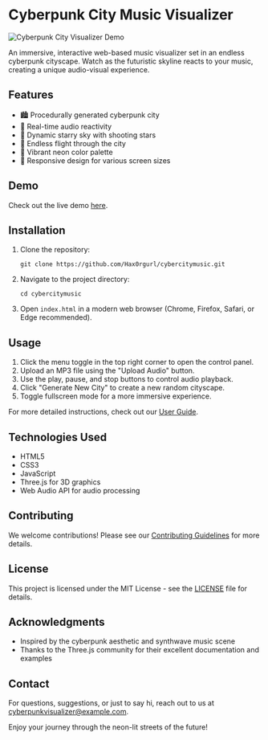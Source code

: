 # Cyberpunk City Music Visualizer

![Cyberpunk City Visualizer Demo](https://example.com/demo.gif)

An immersive, interactive web-based music visualizer set in an endless cyberpunk cityscape. Watch as the futuristic skyline reacts to your music, creating a unique audio-visual experience.

## Features

- 🏙️ Procedurally generated cyberpunk city
- 🎵 Real-time audio reactivity
- 🌠 Dynamic starry sky with shooting stars
- 🚀 Endless flight through the city
- 🎨 Vibrant neon color palette
- 📱 Responsive design for various screen sizes

## Demo

Check out the live demo [here](https://hax0rgurl.github.io/cybercitymusic/).

## Installation

1. Clone the repository:
   ```
   git clone https://github.com/Hax0rgurl/cybercitymusic.git
   ```
2. Navigate to the project directory:
   ```
   cd cybercitymusic
   ```
3. Open `index.html` in a modern web browser (Chrome, Firefox, Safari, or Edge recommended).

## Usage

1. Click the menu toggle in the top right corner to open the control panel.
2. Upload an MP3 file using the "Upload Audio" button.
3. Use the play, pause, and stop buttons to control audio playback.
4. Click "Generate New City" to create a new random cityscape.
5. Toggle fullscreen mode for a more immersive experience.

For more detailed instructions, check out our [User Guide](USER_GUIDE.md).

## Technologies Used

- HTML5
- CSS3
- JavaScript
- Three.js for 3D graphics
- Web Audio API for audio processing

## Contributing

We welcome contributions! Please see our [Contributing Guidelines](CONTRIBUTING.md) for more details.

## License

This project is licensed under the MIT License - see the [LICENSE](LICENSE) file for details.

## Acknowledgments

- Inspired by the cyberpunk aesthetic and synthwave music scene
- Thanks to the Three.js community for their excellent documentation and examples

## Contact

For questions, suggestions, or just to say hi, reach out to us at cyberpunkvisualizer@example.com.

Enjoy your journey through the neon-lit streets of the future!
